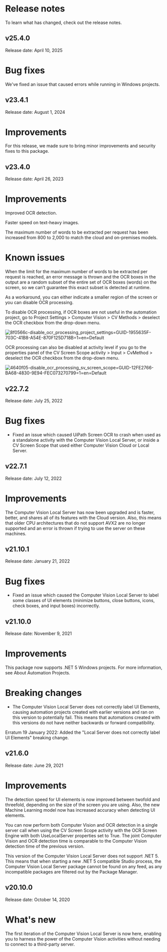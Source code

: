 ﻿# Release notes

To learn what has changed, check out the release notes.

## v25.4.0

Release date: April 10, 2025

# Bug fixes

We've fixed an issue that caused errors while running in Windows projects.


## v23.4.1

Release date: August 1, 2024

# Improvements

For this release, we made sure to bring minor improvements and security fixes to this
                package.


## v23.4.0

Release date: April 26, 2023

# Improvements

Improved OCR detection.

Faster speed on text-heavy images.

The maximum number of words to be extracted per request has been increased from 800 to 2,000 to match the cloud and on-premises models.

# Known issues

When the limit for the maximum number of words to be extracted per request is reached, an error message is thrown and the OCR boxes in the output are a random subset of the entire set of OCR boxes (words) on the screen, so we can’t guarantee this exact subset is detected at runtime.

As a workaround, you can either indicate a smaller region of the screen or you can disable OCR processing.

To disable OCR processing, if OCR boxes are not useful in the automation project, go to Project Settings > Computer Vision > CV Methods > deselect the OCR checkbox from the drop-down menu.

![8f0566c-disable_ocr_processing_project_settings=GUID-1955635F-703C-41B8-A54E-870F125D718B=1=en=Default](/images/8f0566c-disable_ocr_processing_project_settings=GUID-1955635F-703C-41B8-A54E-870F125D718B=1=en=Default.png)

OCR processing can also be disabled at activity level if you go to the properties panel of the CV Screen Scope activity > Input > CvMethod > deselect the OCR checkbox from the drop-down menu.

![4640f05-disable_ocr_processing_sv_screen_scope=GUID-12FE2766-BA68-4830-9E94-FEC073270799=1=en=Default](/images/4640f05-disable_ocr_processing_sv_screen_scope=GUID-12FE2766-BA68-4830-9E94-FEC073270799=1=en=Default.png)


## v22.7.2

Release date: July 25, 2022

# Bug fixes

* Fixed an issue which caused UiPath Screen OCR to crash when used as a standalone activity with the Computer Vision Local Server, or inside a CV Screen Scope that used either Computer Vision Cloud or Local Server.


## v22.7.1

Release date: July 12, 2022

# Improvements

The Computer Vision Local Server has now been upgraded and is faster, better, and shares all of its features with the Cloud version. Also, this means that older CPU architectures that do not support AVX2 are no longer supported and an error is thrown if trying to use the server on these machines.


## v21.10.1

Release date: January 21, 2022

# Bug fixes

* Fixed an issue which caused the Computer Vision Local Server to label some classes of UI elements (minimize buttons, close buttons, icons, check boxes, and input boxes) incorrectly.


## v21.10.0

Release date: November 9, 2021

# Improvements

This package now supports .NET 5 Windows projects. For more information, see About Automation Projects.

# Breaking changes

* The Computer Vision Local Server does not correctly label UI Elements, causing automation projects created with earlier versions and ran on this version to potentially fail. This means that automations created with this versions do not have neither backwards or forward compatibility.

Erratum 19 January 2022: Added the "Local Server does not correctly label UI Elements" breaking change.


## v21.6.0

Release date: June 29, 2021

# Improvements

The detection speed for UI elements is now improved between twofold and threefold, depending on the size of the screen you are using. Also, the new Machine Learning model now has increased accuracy when detecting UI elements.

You can now perform both Computer Vision and OCR detection in a single server call when using the CV Screen Scope activity with the OCR Screen Engine with both UseLocalServer properties set to True. The joint Computer Vision and OCR detection time is comparable to the Computer Vision detection time of the previous version.

This version of the Computer Vision Local Server does not support .NET 5. This means that when starting a new .NET 5 compatible Studio process, the Computer Vision Local Server package cannot be found on any feed, as any incompatible packages are filtered out by the Package Manager.


## v20.10.0

Release date: October 14, 2020

# What's new

The first iteration of the Computer Vision Local Server is now here, enabling you to harness the power of the Computer Vision activities without needing to connect to a third-party server.

